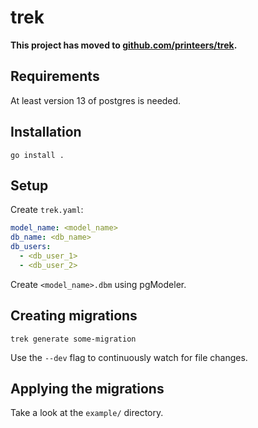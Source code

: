 # trek

**This project has moved to [github.com/printeers/trek](https://github.com/printeers/trek).**

## Requirements
At least version 13 of postgres is needed.

## Installation
`go install .`

## Setup
Create `trek.yaml`:
```yaml
model_name: <model_name>
db_name: <db_name>
db_users:
  - <db_user_1>
  - <db_user_2>
```

Create `<model_name>.dbm` using pgModeler.

## Creating migrations

`trek generate some-migration`

Use the `--dev` flag to continuously watch for file changes.

## Applying the migrations

Take a look at the `example/` directory.
